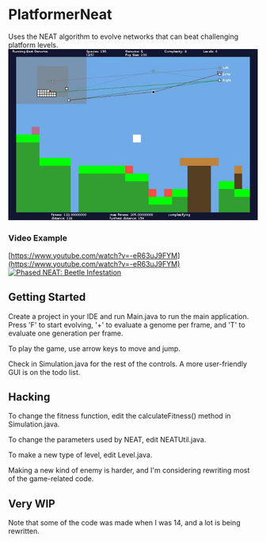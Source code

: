 # PlatformerNeat
Uses the NEAT algorithm to evolve networks that can beat challenging platform levels.
![Screenshot](screenshot.jpg)

### Video Example
[https://www.youtube.com/watch?v=-eR63uJ9FYM](https://www.youtube.com/watch?v=-eR63uJ9FYM)
[![Phased NEAT: Beetle Infestation](https://img.youtube.com/vi/-eR63uJ9FYM/0.jpg)](https://www.youtube.com/watch?v=-eR63uJ9FYM)
## Getting Started
Create a project in your IDE and run Main.java to run the main application. Press 'F' to start evolving, '+' to evaluate a genome per frame, and 'T' to evaluate one generation per frame.

To play the game, use arrow keys to move and jump.

Check in Simulation.java for the rest of the controls. A more user-friendly GUI is on the todo list.
## Hacking
To change the fitness function, edit the calculateFitness() method in Simulation.java.

To change the parameters used by NEAT, edit NEATUtil.java.

To make a new type of level, edit Level.java.

Making a new kind of enemy is harder, and I'm considering rewriting most of the game-related code.
## Very WIP
Note that some of the code was made when I was 14, and a lot is being rewritten.
